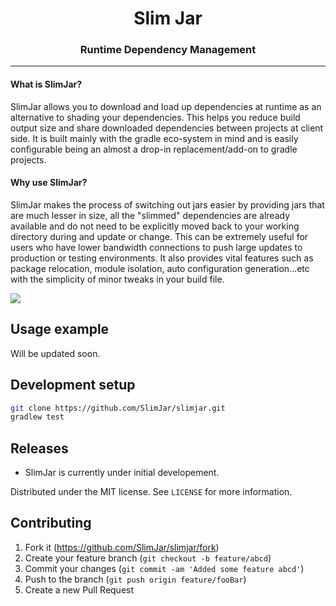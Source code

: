 <h1 align="center">Slim Jar</h1>
<h3 align="center">Runtime Dependency Management</h3>
<hr>

<h4 class="test">What is SlimJar?</h4>

SlimJar allows you to download and load up dependencies at runtime as an alternative to shading your dependencies. This helps you reduce build output size and share downloaded dependencies between projects at client side. It is built mainly with the gradle eco-system in mind and is easily configurable being an almost a drop-in replacement/add-on to gradle projects.

<h4 class="test">Why use SlimJar?</h4>

SlimJar makes the process of switching out jars easier by providing jars that are much lesser in size, all the "slimmed" dependencies are already available and do not need to be explicitly moved back to your working directory during and update or change. This can be extremely useful for users who have lower bandwidth connections to push large updates to production or testing environments. It also provides vital features such as package relocation, module isolation, auto configuration generation...etc with the simplicity of minor tweaks in your build file.

![](header.png)

## Usage example

Will be updated soon.

## Development setup

```sh
git clone https://github.com/SlimJar/slimjar.git
gradlew test
```

## Releases

* SlimJar is currently under initial developement.

Distributed under the MIT license. See ``LICENSE`` for more information.

## Contributing

1. Fork it (<https://github.com/SlimJar/slimjar/fork>)
2. Create your feature branch (`git checkout -b feature/abcd`)
3. Commit your changes (`git commit -am 'Added some feature abcd'`)
4. Push to the branch (`git push origin feature/fooBar`)
5. Create a new Pull Request
